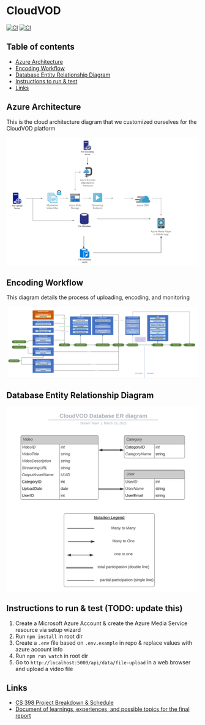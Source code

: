 # CloudVOD

[![CI](https://github.com/jigar288/CloudVOD/workflows/CI-API/badge.svg)](https://github.com/jigar288/CloudVOD/actions?query=workflow%3ACI-API)
[![CI](https://github.com/jigar288/CloudVOD/workflows/CI-Client/badge.svg)](https://github.com/jigar288/CloudVOD/actions?query=workflow%3ACI-Client)

## Table of contents

* [Azure Architecture](#azure-architecture)
* [Encoding Workflow](#encoding-workflow)
* [Database Entity Relationship Diagram](#database-entity-relationship-diagram)
* [Instructions to run & test](#instructions-to-run--test)
* [Links](#links)


## Azure Architecture 

This is the cloud architecture diagram that we customized ourselves for the CloudVOD platform

![CloudVOD Arch](resources/azure-cloud-vod-architecture-diagram.png)

## Encoding Workflow

This diagram details the process of uploading, encoding, and monitoring

![Encoding Workflow](resources/encoding-workflow.svg)

## Database Entity Relationship Diagram

![Database Entity Relationship Diagram](resources/CloudVOD-Database-ER-diagram.svg)

## Instructions to run & test (TODO: update this)

1. Create a Microsoft Azure Account & create the Azure Media Service resource via setup wizard
2. Run `npm install` in root dir
3. Create a `.env` file based on `.env.example` in repo & replace values with azure account info
4. Run `npm run watch` in root dir
5. Go to `http://localhost:5000/api/data/file-upload` in a web browser and upload a video file 

## Links

* [CS 398 Project Breakdown & Schedule](https://docs.google.com/document/d/1TPW5O2suvk0QhPRj9qDWTAZpsLD9Q4VAowbPcxPaejY/edit)
* [Document of learnings, experiences, and possible topics for the final report](https://docs.google.com/document/d/1k7a-R2npgfwyxpXZXpCXmq1LcAA_Dwydnfnx_EMB630/edit)
